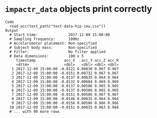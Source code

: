 # `impactr_data` objects print correctly

    Code
      read_acc(test_path("test-data-hip-imu.csv"))
    Output
      # Start time:              2017-12-09 15:00:00
      # Sampling frequency:      100Hz
      # Accelerometer placement: Non-specified
      # Subject body mass:       Non-specified
      # Filter:                  No filter applied
      # Data dimensions:         100 x 5
         timestamp             acc_X   acc_Y acc_Z acc_R
         <dttm>                <dbl>   <dbl> <dbl> <dbl>
       1 2017-12-09 15:00:00 -0.0122 0.00830 0.967 0.967
       2 2017-12-09 15:00:00 -0.0151 0.00732 0.967 0.967
       3 2017-12-09 15:00:00 -0.0137 0.00635 0.964 0.964
       4 2017-12-09 15:00:00 -0.0132 0.00684 0.969 0.969
       5 2017-12-09 15:00:00 -0.0137 0.00586 0.965 0.965
       6 2017-12-09 15:00:00 -0.0137 0.00586 0.965 0.965
       7 2017-12-09 15:00:00 -0.0151 0.00586 0.967 0.967
       8 2017-12-09 15:00:00 -0.0146 0.00635 0.964 0.964
       9 2017-12-09 15:00:00 -0.0156 0.00586 0.966 0.966
      10 2017-12-09 15:00:00 -0.0151 0.00635 0.963 0.964
      # ... with 90 more rows

